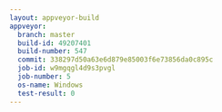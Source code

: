 ```yaml
---
layout: appveyor-build
appveyor:
  branch: master
  build-id: 49207401
  build-number: 547
  commit: 338297d50a63e6d879e85003f6e73856da0c895c
  job-id: w9mgqgl4d9s3pvgl
  job-number: 5
  os-name: Windows
  test-result: 0
---
```

